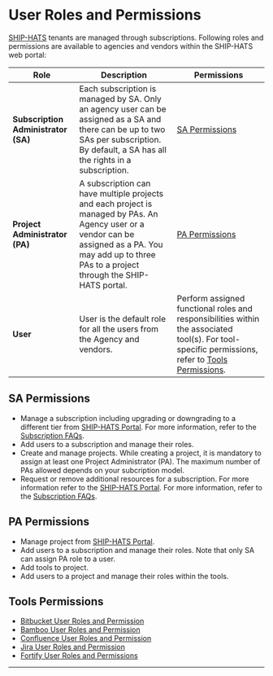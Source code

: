# User Roles and Permissions

[SHIP-HATS](https://www.developer.tech.gov.sg/singapore-government-tech-stack/toolchain/overview.html) tenants are managed through subscriptions. Following roles and permissions are available to agencies and vendors within the SHIP-HATS web portal:

| **Role** | **Description** | **Permissions** |  
| --- | --- | --- |
| **Subscription Administrator (SA)** | Each subscription is managed by SA. Only an agency user can be assigned as a SA and there can be up to two SAs per subscription. By default, a SA has all the rights in a subscription. | [SA Permissions](#sa-permissions) |
| **Project Administrator (PA)** | A subscription can have multiple projects and each project is managed by PAs. An Agency user or a vendor can be assigned as a PA. You may add up to three PAs to a project through the SHIP-HATS portal. | [PA Permissions](#pa-permissions) |  
| **User** | User is the default role for all the users from the Agency and vendors. | Perform assigned functional roles and responsibilities within the associated tool(s). For tool-specific permissions, refer to [Tools Permissions](#tools-permissions).|  

## SA Permissions
- Manage a subscription including upgrading or downgrading to a different tier from [SHIP-HATS Portal](https://www.ship.gov.sg/). For more information, refer to the [Subscription FAQs](subscription).
- Add users to a subscription and manage their roles.
- Create and manage projects. While creating a project, it is mandatory to assign at least one Project Administrator (PA). The maximum number of PAs allowed depends on your subcription model.
- Request or remove additional resources for a subscription. For more information refer to the [SHIP-HATS Portal](https://www.ship.gov.sg/). For more information, refer to the [Subscription FAQs](subscription).

## PA Permissions
- Manage project from [SHIP-HATS Portal](https://www.ship.gov.sg/).
- Add users to a subscription and manage their roles. Note that only SA can assign PA role to a user.
- Add tools to project.
- Add users to a project and manage their roles within the tools.

## Tools Permissions  
- [Bitbucket User Roles and Permission](get-started/bitbucket-user-role)
- [Bamboo User Roles and Permission](get-started/bamboo-user-roles)
- [Confluence User Roles and Permission](get-started/confluence-user-role)
- [Jira User Roles and Permission](get-started/jira-user-role)
- [Fortify User Roles and Permissions](get-started/fortify-user-roles-and-permissions)

---
<!-- 
<a href="https://www.developer.tech.gov.sg/singapore-government-tech-stack/toolchain/overview.html">SHIP-HATS</a> tenants are managed through subscriptions. Following are the roles and permissions available to agencies and vendors within the SHIP-HATS web portal.
 
1. **Subscription Administrator (SA)** - Each subscription is managed by SA. Only an agency user can be assigned as a SA and there can be up to two SAs per subscription. By default, a SA has all the rights in a subscription.
 
## SA Permissions
- Manage a subscription including upgrading or downgrading to a different tier from <a href="https://www.ship.gov.sg/">SHIP-HATS Portal</a>. For more information, refer to the <a href="https://www.developer.tech.gov.sg/singapore-government-tech-stack/toolchain/subscriptions">Subscription FAQ</a>.
- Add users to a subscription and manage their roles.
- Create and manage projects. While creating a project, it is mandatory to assign at least one Project Administrator (PA). The maximum number of PAs allowed depends on your subcription model.
- Request or remove additional resources for a subscription. For more information refer to the <a href="https://www.ship.gov.sg/">SHIP-HATS Portal</a>. For more information, refer to the <a href="https://www.developer.tech.gov.sg/singapore-government-tech-stack/toolchain/subscriptions">Subscription FAQ</a>.
 
 
2. **Project Administrator (PA)** -  A subscription can have multiple projects and each project is managed by PAs. An Agency user or a vendor can be assigned as a PA. You may add up to three PAs to a project through the SHIP-HATS portal.
 
## PA Permissions
- Manage project from <a href="https://www.ship.gov.sg/">SHIP-HATS Portal</a>.
- Add users to a subscription and manage their roles. Note that only SA can assign PA role to a user.
- Add tools to project.
- Add users to a project and manage their roles within the tools.
 
3. User is the default role for all the users from the Agency and vendors.
 
## User Permissions
- Perform assigned functional roles and responsibilities within the associated tool(s).

## Tools Permissions
* [Bitbucket User Roles and Permission](get-started/bitbucket-user-role)
* [Bamboo User Roles and Permission](get-started/bamboo-user-roles)
* [Confluence User Roles and Permission](get-started/confluence-user-role)
* [Jira User Roles and Permission](get-started/jira-user-role)
* [Fortify User Roles and Permissions](get-started/fortify-user-roles-and-permissions)
-->